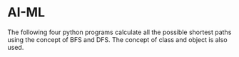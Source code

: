 # AI-ML
The following four python programs calculate all the possible shortest paths using the concept of BFS and DFS. The concept of class and object is also used.
